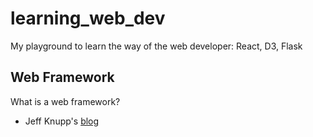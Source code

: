 # learning_web_dev
My playground to learn the way of the web developer: React, D3, Flask






## Web Framework

What is a web framework?
* Jeff Knupp's [blog](https://www.jeffknupp.com/blog/2014/03/03/what-is-a-web-framework/)
